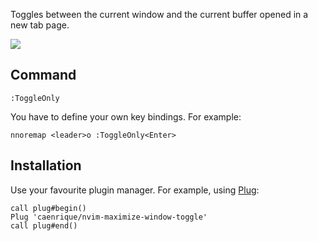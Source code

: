 Toggles between the current window and the current buffer opened in a new tab page.

![](https://i.imgur.com/6Uywn4H.gif)

## Command

```vim
:ToggleOnly
```

You have to define your own key bindings. For example:

```vim
nnoremap <leader>o :ToggleOnly<Enter>
```

## Installation

Use your favourite plugin manager. For example, using [Plug](https://github.com/junegunn/vim-plug):

```vim
call plug#begin()
Plug 'caenrique/nvim-maximize-window-toggle'
call plug#end()
```
